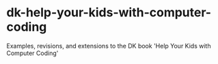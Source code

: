 dk-help-your-kids-with-computer-coding
======================================

Examples, revisions, and extensions to the DK book 'Help Your Kids with Computer Coding'
